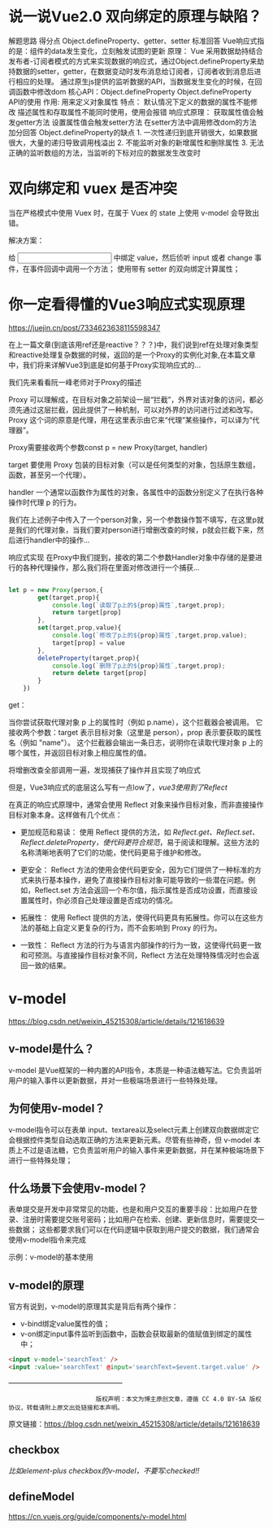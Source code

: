 # 说一说Vue2.0 双向绑定的原理与缺陷？

解题思路
得分点 Object.defineProperty、getter、setter 标准回答 Vue响应式指的是：组件的data发生变化，立刻触发试图的更新 原理： Vue 采用数据劫持结合发布者-订阅者模式的方式来实现数据的响应式，通过Object.defineProperty来劫持数据的setter，getter，在数据变动时发布消息给订阅者，订阅者收到消息后进行相应的处理。 通过原生js提供的监听数据的API，当数据发生变化的时候，在回调函数中修改dom 核心API：Object.defineProperty Object.defineProperty API的使用 作用: 用来定义对象属性 特点： 默认情况下定义的数据的属性不能修改 描述属性和存取属性不能同时使用，使用会报错 响应式原理： 获取属性值会触发getter方法 设置属性值会触发setter方法 在setter方法中调用修改dom的方法 加分回答 Object.defineProperty的缺点 1. 一次性递归到底开销很大，如果数据很大，大量的递归导致调用栈溢出 2. 不能监听对象的新增属性和删除属性 3. 无法正确的监听数组的方法，当监听的下标对应的数据发生改变时

# 双向绑定和 vuex 是否冲突

当在严格模式中使用 Vuex 时，在属于 Vuex 的 state 上使用 v-model 会导致出错。

解决方案：

给 <Input> 中绑定 value，然后侦听 input 或者 change 事件，在事件回调中调用一个方法；
使用带有 setter 的双向绑定计算属性；

# 你一定看得懂的Vue3响应式实现原理

<https://juejin.cn/post/7334623638115598347>

在上一篇文章(到底该用ref还是reactive？？？)中，我们说到ref在处理对象类型和reactive处理复杂数据的时候，返回的是一个Proxy的实例化对象,在本篇文章中，我们将来详解Vue3到底是如何基于Proxy实现响应式的...

我们先来看看阮一峰老师对于Proxy的描述

Proxy 可以理解成，在目标对象之前架设一层“拦截”，外界对该对象的访问，都必须先通过这层拦截，因此提供了一种机制，可以对外界的访问进行过滤和改写。Proxy 这个词的原意是代理，用在这里表示由它来“代理”某些操作，可以译为“代理器”。

Proxy需要接收两个参数const p = new Proxy(target, handler)

target
要使用 Proxy 包装的目标对象（可以是任何类型的对象，包括原生数组，函数，甚至另一个代理）。

handler
一个通常以函数作为属性的对象，各属性中的函数分别定义了在执行各种操作时代理 p 的行为。

我们在上述例子中传入了一个person对象，另一个参数操作暂不填写，在这里p就是我们的代理对象，当我们要对person进行增删改查的时候，p就会拦截下来，然后进行handler中的操作...

响应式实现
在Proxy中我们提到，接收的第二个参数Handler对象中存储的是要进行的各种代理操作，那么我们将在里面对修改进行一个捕获...

```js

let p = new Proxy(person,{
        get(target,prop){
            console.log(`读取了p上的${prop}属性`,target,prop);
            return target[prop]
        },
        set(target,prop,value){
            console.log(`修改了p上的${prop}属性`,target,prop,value);
            target[prop] = value
        },
        deleteProperty(target,prop){
            console.log(`删除了p上的${prop}属性`,target,prop);
            return delete target[prop]
        }
    })
```

get：

当你尝试获取代理对象 p 上的属性时（例如 p.name），这个拦截器会被调用。
它接收两个参数：target 表示目标对象（这里是 person），prop 表示要获取的属性名（例如 "name"）。
这个拦截器会输出一条日志，说明你在读取代理对象 p 上的哪个属性，并返回目标对象上相应属性的值。

将增删改查全部调用一遍，发现捕获了操作并且实现了响应式

但是，Vue3响应式的底层这么写有一点low了，*vue3使用到了Reflect*

在真正的响应式原理中，通常会使用 Reflect 对象来操作目标对象，而非直接操作目标对象本身。这样做有几个优点：

- 更加规范和易读： 使用 Reflect 提供的方法，如 *Reflect.get、Reflect.set、Reflect.deleteProperty，使代码更符合规范*，易于阅读和理解。这些方法的名称清晰地表明了它们的功能，使代码更易于维护和修改。

- 更安全： Reflect 方法的使用会使代码更安全，因为它们提供了一种标准的方式来执行基本操作，避免了直接操作目标对象可能导致的一些潜在问题。例如，Reflect.set 方法会返回一个布尔值，指示属性是否成功设置，而直接设置属性时，你必须自己处理设置是否成功的情况。

- 拓展性： 使用 Reflect 提供的方法，使得代码更具有拓展性。你可以在这些方法的基础上自定义更复杂的行为，而不会影响到 Proxy 的行为。

- 一致性： Reflect 方法的行为与语言内部操作的行为一致，这使得代码更一致和可预测。与直接操作目标对象不同，Reflect 方法在处理特殊情况时也会返回一致的结果。

# v-model
<https://blog.csdn.net/weixin_45215308/article/details/121618639>

## v-model是什么？

v-model 是Vue框架的一种内置的API指令，本质是一种语法糖写法。它负责监听用户的输入事件以更新数据，并对一些极端场景进行一些特殊处理。

## 为何使用v-model？

v-model指令可以在表单 input、textarea以及select元素上创建双向数据绑定它会根据控件类型自动选取正确的方法来更新元素。尽管有些神奇，但 v-model 本质上不过是语法糖，它负责监听用户的输入事件来更新数据，并在某种极端场景下进行一些特殊处理；

## 什么场景下会使用v-model？

表单提交是开发中非常常见的功能，也是和用户交互的重要手段：比如用户在登录、注册时需要提交账号密码；比如用户在检索、创建、更新信息时，需要提交一些数据； 这些都要求我们可以在代码逻辑中获取到用户提交的数据，我们通常会使用v-model指令来完成

示例：v-model的基本使用

## v-model的原理

官方有说到，v-model的原理其实是背后有两个操作：

- v-bind绑定value属性的值；
- v-on绑定input事件监听到函数中，函数会获取最新的值赋值到绑定的属性中；

```html
<input v-model='searchText' />
<input :value='searchText' @input='searchText=$event.target.value' />
```

————————————————

                            版权声明：本文为博主原创文章，遵循 CC 4.0 BY-SA 版权协议，转载请附上原文出处链接和本声明。

原文链接：<https://blog.csdn.net/weixin_45215308/article/details/121618639>

## checkbox
*比如element-plus checkbox的v-model，不要写:checked!!*
## defineModel
https://cn.vuejs.org/guide/components/v-model.html
